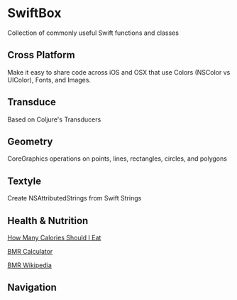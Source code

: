 # SwiftBox
Collection of commonly useful Swift functions and classes

## Cross Platform
Make it easy to share code across iOS and OSX that use Colors (NSColor vs UIColor), Fonts, and Images.
## Transduce
Based on Coljure's Transducers

## Geometry
CoreGraphics operations on points, lines, rectangles, circles, and polygons

## Textyle
Create NSAttributedStrings from Swift Strings

## Health & Nutrition
[How Many Calories Should I Eat](http://www.bmrcalculator.org/how-many-calories-should-i-eat-a-day/)

[BMR Calculator](http://www.bmrcalculator.org)

[BMR Wikipedia](https://en.wikipedia.org/wiki/Basal_metabolic_rate)
## Navigation

